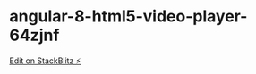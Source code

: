 # angular-8-html5-video-player-64zjnf

[Edit on StackBlitz ⚡️](https://stackblitz.com/edit/angular-8-html5-video-player-64zjnf)